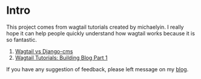 # Intro

This project comes from wagtail tutorials created by michaelyin. I really hope it can help people quickly understand how wagtail works because it is so fantastic.

1. [Wagtail vs Django-cms](https://blog.michaelyin.info/2017/06/19/python-cms-framework-review-wagtail-vs-django-cms/)
2. [Wagtail Tutorials: Building Blog Part 1](https://blog.michaelyin.info/2017/06/23/wagtail-tutorials-building-blog-part-1/)

If you have any suggestion of feedback, please left message on my [blog](https://blog.michaelyin.info).

